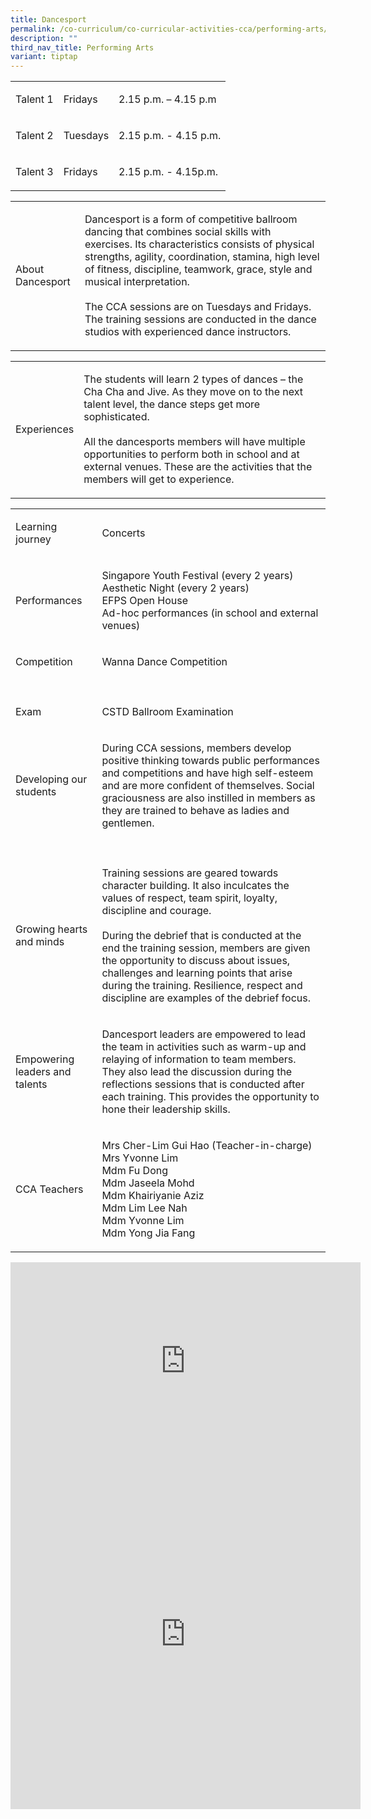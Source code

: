 ```yaml
---
title: Dancesport
permalink: /co-curriculum/co-curricular-activities-cca/performing-arts/dancesport/
description: ""
third_nav_title: Performing Arts
variant: tiptap
---
```

<table style="minWidth: 75px">
<colgroup>
<col>
<col>
<col>
</colgroup>
<tbody>
<tr>
<td rowspan="1" colspan="1">
<p>Talent 1</p>
</td>
<td rowspan="1" colspan="1">
<p>Fridays</p>
</td>
<td rowspan="1" colspan="1">
<p>2.15 p.m. – 4.15 p.m</p>
</td>
</tr>
<tr>
<td rowspan="1" colspan="1">
<p>Talent 2</p>
</td>
<td rowspan="1" colspan="1">
<p>Tuesdays</p>
</td>
<td rowspan="1" colspan="1">
<p>2.15 p.m. - 4.15 p.m.</p>
</td>
</tr>
<tr>
<td rowspan="1" colspan="1">
<p>Talent 3</p>
</td>
<td rowspan="1" colspan="1">
<p>Fridays</p>
</td>
<td rowspan="1" colspan="1">
<p>2.15 p.m. - 4.15p.m.</p>
</td>
</tr>
</tbody>
</table>
<table style="minWidth: 50px">
<colgroup>
<col>
<col>
</colgroup>
<tbody>
<tr>
<td rowspan="1" colspan="1">
<p>About Dancesport</p>
</td>
<td rowspan="1" colspan="1">
<p>Dancesport is a form of competitive ballroom dancing that combines social
skills with exercises. Its characteristics consists of physical strengths,
agility, coordination, stamina, high level of fitness, discipline, teamwork,
grace, style and musical interpretation.
<br>
<br>The CCA sessions are on Tuesdays and Fridays. The training sessions are
conducted in the dance studios with experienced dance instructors.</p>
</td>
</tr>
</tbody>
</table>
<table style="minWidth: 50px">
<colgroup>
<col>
<col>
</colgroup>
<tbody>
<tr>
<td rowspan="1" colspan="1">
<p>Experiences</p>
</td>
<td rowspan="1" colspan="1">
<p>The students will learn 2 types of dances – the Cha Cha and Jive. As they
move on to the next talent level, the dance steps get more sophisticated.
<br>
<br>All the dancesports members will have multiple opportunities to perform
both in school and at external venues. These are the activities that the
members will get to experience.</p>
</td>
</tr>
</tbody>
</table>
<table style="minWidth: 50px">
<colgroup>
<col>
<col>
</colgroup>
<tbody>
<tr>
<td rowspan="1" colspan="1">
<p>Learning journey</p>
</td>
<td rowspan="1" colspan="1">
<p>Concerts</p>
</td>
</tr>
<tr>
<td rowspan="1" colspan="1">
<p>Performances</p>
</td>
<td rowspan="1" colspan="1">
<p>Singapore Youth Festival (every 2 years)
<br>Aesthetic Night (every 2 years)
<br>EFPS Open House
<br>Ad-hoc performances (in school and external venues)
<br>
</p>
</td>
</tr>
<tr>
<td rowspan="1" colspan="1">
<p>Competition</p>
</td>
<td rowspan="1" colspan="1">
<p>Wanna Dance Competition</p>
</td>
</tr>
<tr>
<td rowspan="1" colspan="1">
<p></p>
</td>
<td rowspan="1" colspan="1">
<p></p>
</td>
</tr>
<tr>
<td rowspan="1" colspan="1">
<p>Exam</p>
</td>
<td rowspan="1" colspan="1">
<p>CSTD Ballroom Examination</p>
</td>
</tr>
<tr>
<td rowspan="1" colspan="1">
<p>Developing our students</p>
</td>
<td rowspan="1" colspan="1">
<p>During CCA sessions, members develop positive thinking towards public
performances and competitions and have high self-esteem and are more confident
of themselves. Social graciousness are also instilled in members as they
are trained to behave as ladies and gentlemen.</p>
</td>
</tr>
<tr>
<td rowspan="1" colspan="1">
<p></p>
</td>
<td rowspan="1" colspan="1">
<p></p>
</td>
</tr>
<tr>
<td rowspan="1" colspan="1">
<p>Growing hearts and minds</p>
</td>
<td rowspan="1" colspan="1">
<p>Training sessions are geared towards character building. It also inculcates
the values of respect, team spirit, loyalty, discipline and courage.
<br>
<br>During the debrief that is conducted at the end the training session,
members are given the opportunity to discuss about issues, challenges and
learning points that arise during the training. Resilience, respect and
discipline are examples of the debrief focus.</p>
</td>
</tr>
<tr>
<td rowspan="1" colspan="1">
<p>Empowering leaders and talents</p>
</td>
<td rowspan="1" colspan="1">
<p>Dancesport leaders are empowered to lead the team in activities such as
warm-up and relaying of information to team members. They also lead the
discussion during the reflections sessions that is conducted after each
training. This provides the opportunity to hone their leadership skills.</p>
</td>
</tr>
<tr>
<td rowspan="1" colspan="1">
<p>CCA Teachers</p>
</td>
<td rowspan="1" colspan="1">
<p>Mrs Cher-Lim Gui Hao (Teacher-in-charge)
<br>Mrs Yvonne Lim
<br>Mdm Fu Dong
<br>Mdm Jaseela Mohd
<br>Mdm Khairiyanie Aziz
<br>Mdm Lim Lee Nah
<br>Mdm Yvonne Lim
<br>Mdm Yong Jia Fang</p>
</td>
</tr>
</tbody>
</table>
<div class="iframe-wrapper">
<iframe height="315" width="560" allowfullscreen="true" frameborder="0" src="https://www.youtube.com/embed/FU_fiZlt-gQ"></iframe>
</div>
<div class="iframe-wrapper">
<iframe height="560" width="560" allowfullscreen="true" frameborder="0" src="https://docs.google.com/presentation/d/e/2PACX-1vQaiJWbcmAwcfglnHuN6GfSrXvq__iSi2iO7B0FNhCQ7zSB9ver-eMqBNCo6B_oPX-avXAnpG7G2xEB/embed?start=true&amp;loop=true&amp;delayms=3000"></iframe>
</div>
<p></p>